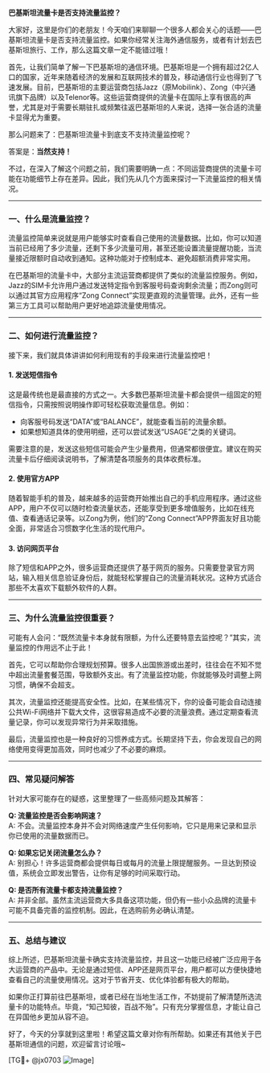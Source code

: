 **巴基斯坦流量卡是否支持流量监控？**

大家好，这里是你们的老朋友！今天咱们来聊聊一个很多人都会关心的话题——巴基斯坦流量卡是否支持流量监控。如果你经常关注海外通信服务，或者有计划去巴基斯坦旅行、工作，那么这篇文章一定不能错过哦！

首先，让我们简单了解一下巴基斯坦的通信环境。巴基斯坦是一个拥有超过2亿人口的国家，近年来随着经济的发展和互联网技术的普及，移动通信行业也得到了飞速发展。目前，巴基斯坦的主要运营商包括Jazz（原Mobilink）、Zong（中兴通讯旗下品牌）以及Telenor等。这些运营商提供的流量卡在国际上享有很高的声誉，尤其是对于需要长期驻扎或频繁往返巴基斯坦的人来说，选择一张合适的流量卡显得尤为重要。

那么问题来了：巴基斯坦流量卡到底支不支持流量监控呢？

答案是：**当然支持！**

不过，在深入了解这个问题之前，我们需要明确一点：不同运营商提供的流量卡可能在功能细节上存在差异。因此，我们先从几个方面来探讨一下流量监控的相关情况。

---

### **一、什么是流量监控？**
流量监控简单来说就是用户能够实时查看自己使用的流量数据。比如，你可以知道当前已经用了多少流量，还剩下多少流量可用，甚至还能设置流量提醒功能，当流量接近限额时自动收到通知。这种功能对于控制成本、避免超额消费非常实用。

在巴基斯坦的流量卡中，大部分主流运营商都提供了类似的流量监控服务。例如，Jazz的SIM卡允许用户通过发送特定指令到客服号码查询剩余流量；而Zong则可以通过其官方应用程序“Zong Connect”实现更直观的流量管理。此外，还有一些第三方工具可以帮助用户更好地追踪流量使用情况。

---

### **二、如何进行流量监控？**
接下来，我们就具体讲讲如何利用现有的手段来进行流量监控吧！

#### **1. 发送短信指令**
这是最传统也是最直接的方式之一。大多数巴基斯坦流量卡都会提供一组固定的短信指令，只需按照说明操作即可轻松获取流量信息。例如：
- 向客服号码发送“DATA”或“BALANCE”，就能查看当前的流量余额。
- 如果想知道具体的使用明细，还可以尝试发送“USAGE”之类的关键词。

需要注意的是，发送这些短信可能会产生少量费用，但通常都很便宜。建议在购买流量卡后仔细阅读说明书，了解清楚各项服务的具体收费标准。

#### **2. 使用官方APP**
随着智能手机的普及，越来越多的运营商开始推出自己的手机应用程序。通过这些APP，用户不仅可以随时检查流量状态，还能享受到更多增值服务，比如在线充值、查看通话记录等。以Zong为例，他们的“Zong Connect”APP界面友好且功能全面，非常适合习惯数字化生活的现代用户。

#### **3. 访问网页平台**
除了短信和APP之外，很多运营商还提供了基于网页的服务。只需要登录官方网站，输入相关信息验证身份后，就能轻松掌握自己的流量消耗状况。这种方式适合那些不太喜欢下载额外软件的人群。

---

### **三、为什么流量监控很重要？**
可能有人会问：“既然流量卡本身就有限额，为什么还要特意去监控呢？”其实，流量监控的作用远不止于此！

首先，它可以帮助你合理规划预算。很多人出国旅游或出差时，往往会在不知不觉中超出流量套餐范围，导致额外支出。有了流量监控功能，你就能够及时调整上网习惯，确保不会超支。

其次，流量监控还能提高安全性。比如，在某些情况下，你的设备可能会自动连接公共Wi-Fi网络并下载大文件，这很容易造成不必要的流量浪费。通过定期查看流量记录，你可以发现异常行为并采取措施。

最后，流量监控也是一种良好的习惯养成方式。长期坚持下去，你会发现自己的网络使用变得更加高效，同时也减少了不必要的麻烦。

---

### **四、常见疑问解答**
针对大家可能存在的疑惑，这里整理了一些高频问题及其解答：

**Q: 流量监控是否会影响网速？**  
A: 不会。流量监控本身并不会对网络速度产生任何影响，它只是用来记录和显示你已使用的流量数据而已。

**Q: 如果忘记关闭流量怎么办？**  
A: 别担心！许多运营商都会提供每日或每月的流量上限提醒服务。一旦达到预设值，系统会立即发出警告，让你有足够的时间采取行动。

**Q: 是否所有流量卡都支持流量监控？**  
A: 并非全部。虽然主流运营商大多具备这项功能，但仍有一些小众品牌的流量卡可能不具备完善的监控机制。因此，在选购前务必确认清楚。

---

### **五、总结与建议**
综上所述，巴基斯坦流量卡确实支持流量监控，并且这一功能已经被广泛应用于各大运营商的产品中。无论是通过短信、APP还是网页平台，用户都可以方便快捷地查看自己的流量使用情况。这对于节省开支、优化体验都有极大的帮助。

如果你正打算前往巴基斯坦，或者已经在当地生活工作，不妨提前了解清楚所选流量卡的功能特点。毕竟，“知己知彼，百战不殆”。只有充分掌握信息，才能让自己在异国他乡更加从容不迫。

好了，今天的分享就到这里啦！希望这篇文章对你有所帮助。如果还有其他关于巴基斯坦通信的问题，欢迎留言讨论哦~

[TG💪+ @jx0703 ![Image](https://github.com/user-attachments/assets/dbca1d08-cadb-493c-b0ec-ad6f7a83f270)]